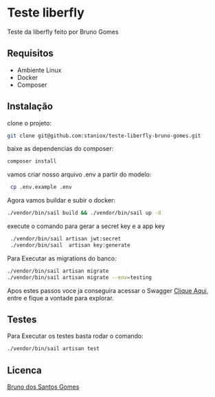 # Teste liberfly

Teste da liberfly feito por Bruno Gomes

## Requisitos
- Ambiente Linux
- Docker
- Composer

## Instalação

clone o projeto:

```bash
git clone git@github.com:staniox/teste-liberfly-bruno-gomes.git
```
baixe as dependencias do composer:

```bash
composer install
```
vamos criar nosso arquivo .env a partir do modelo:

```bash
 cp .env.example .env
```

Agora vamos buildar e subir o docker:

```bash
./vendor/bin/sail build && ./vendor/bin/sail up -d
```
execute o comando para gerar a secret key e a app key

```bash
 ./vendor/bin/sail artisan jwt:secret
 ./vendor/bin/sail  artisan key:generate
```

Para Executar as migrations do banco:
```bash
./vendor/bin/sail artisan migrate
./vendor/bin/sail artisan migrate --env=testing
```

Apos estes passos voce ja conseguira acessar o Swagger [Clique Aqui](http://localhost), entre e fique a vontade para explorar.


## Testes
Para Executar os testes basta rodar o comando:
```bash
./vendor/bin/sail artisan test
```

## Licenca

[Bruno dos Santos Gomes](https://github.com/staniox)
